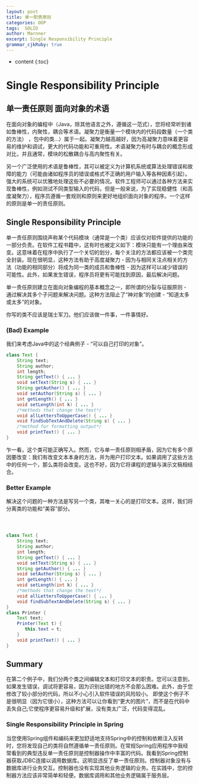 ```yaml
---
layout: post
title: 单一职责原则
categories: OOP
tags:  SOLID 
author: Marnner
excerpt: Single Responsibility Principle
grammar_cjkRuby: true
---
```


* content
{:toc}


# Single Responsibility Principle

## 单一责任原则 面向对象的术语

在面向对象的编程中（Java，除其他语言之外，遵循这一范式），您将经常听到诸如鲁棒性，内聚性，耦合等术语。凝聚力是衡量一个模块内的代码段数量（一个类的方法） ，包中的类...）属于一起。凝聚力越高越好，因为高凝聚力意味着更容易的维护和调试，更大的代码功能和可重用性。术语凝聚力有时与耦合的概念形成对比，并且通常，模块的松散耦合与高内聚性有关。

另一个广泛使用的术语是鲁棒性，其可以被定义为计算机系统或算法处理错误和故障的能力（可能由诸如程序员的错误或格式不正确的用户输入等各种因素引起）。强大的系统可以优雅地处理这些不必要的情况。软件工程师可以通过各种方法来实现鲁棒性，例如测试不同类型输入的代码，但是一般来说，为了实现稳健性（和高度凝聚力），程序员遵循一套规则和原则来更好地组织面向对象的程序。一个这样的原则是单一的责任原则。



## Single Responsibility Principle

单一责任原则围绕声称某个代码模块（通常是一个类）应该仅对软件提供的功能的一部分负责。在软件工程书籍中，这有时也被定义如下：模块只能有一个理由来改变。这意味着在程序中执行了一个关切的划分，每个关注的方法都应该被一个类完全封装。现在很明显，这种方法有助于高度凝聚力 - 因为与相同关注点相关的方法（功能的相同部分）将成为同一类的成员和鲁棒性 - 因为这样可以减少错误的可能性。此外，如果发生错误，程序员将更有可能找到原因，最后解决问题。

单一责任原则建立在面向对象编程的基本概念之一，即所谓的分裂与征服原则 - 通过解决其多个子问题来解决问题。这种方法阻止了“神对象”的创建 - “知道太多或太多”的对象。

你写的类不应该是瑞士军刀。他们应该做一件事，一件事情好。
### (Bad) Example

我们来考虑Java中的这个经典例子 - “可以自己打印的对象”。

```java
class Text {
    String text;
    String author;
    int length;
    String getText() { ... }
    void setText(String s) { ... }
    String getAuthor() { ... }
    void setAuthor(String s) { ... }
    int getLength() { ... }
    void setLength(int k) { ... }
    /*methods that change the text*/
    void allLettersToUpperCase() { ... }
    void findSubTextAndDelete(String s) { ... }
    /*method for formatting output*/
    void printText() { ... }
}
```

乍一看，这个类可能正确写入。然而，它与单一责任原则相矛盾，因为它有多个原因要改变：我们有改变文本本身的方法，并为用户打印文本。如果调用了这些方法中的任何一个，那么类将会改变。这也不好，因为它将课程的逻辑与演示文稿相结合。
### Better Example

解决这个问题的一种方法是写另一个类，其唯一关心的是打印文本。这样，我们将分离类的功能和“美容”部分。
```java



class Text {
    String text;
    String author;
    int length;
    String getText() { ... }
    void setText(String s) { ... }
    String getAuthor() { ... }
    void setAuthor(String s) { ... }
    int getLength() { ... }
    void setLength(int k) { ... }
    /*methods that change the text*/
    void allLettersToUpperCase() { ... }
    void findSubTextAndDelete(String s) { ... }
}
class Printer {
    Text text;
    Printer(Text t) {
       this.text = t;
    }
    void printText() { ... }
}

```


## Summary

在第二个例子中，我们分两个类之间编辑文本和打印文本的职责。您可以注意到，如果发生错误，调试将更容易，因为识别出错的地方不会那么困难。此外，由于您修改了较小部分的代码，所以不小心引入软件错误的风险较小。
即使这个例子不是很明显（因为它很小），这种方法可以让你看到“更大的图片”，而不是在代码中丢失自己;它使程序更容易升级和扩展，没有类太广泛，代码变得混乱。
### Single Responsibility Principle in Spring
当您使用Spring组件和编码来更加舒适地支持Spring中的控制和依赖注入反转时，您将发现自己的类将自然遵循单一责任原则。在常规Spring应用程序中我经常看到的典型违反单一责任原则是控制器操作中丰富的代码。我看到Spring控制器获取JDBC连接以调用数据库。这明显违反了单一责任原则。控制器对象没有与数据库进行业务交互。控制器也没有实现其他业务逻辑的业务。在实践中，您的控制器方法应该非常简单和轻便。数据库调用和其他业务逻辑属于服务层。